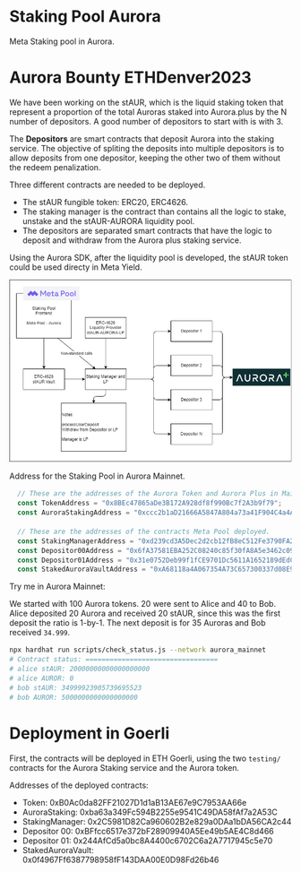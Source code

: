 # Staking Pool Aurora

Meta Staking pool in Aurora.

# Aurora Bounty ETHDenver2023

We have been working on the stAUR, which is the liquid staking token that represent a proportion of the total Auroras staked into Aurora.plus by the N number of depositors. A good number of depositors to start with is with 3.

The **Depositors** are smart contracts that deposit Aurora into the staking service. The objective of spliting the deposits into multiple depositors is to allow deposits from one depositor, keeping the other two of them without the redeem penalization.

Three different contracts are needed to be deployed.

- The stAUR fungible token: ERC20, ERC4626.
- The staking manager is the contract than contains all the logic to stake, unstake and the stAUR-AURORA liquidity pool.
- The depositors are separated smart contracts that have the logic to deposit and withdraw from the Aurora plus staking service.

Using the Aurora SDK, after the liquidity pool is developed, the stAUR token could be used directy in Meta Yield.

![Architecture](media/stakingAurora.png)

Address for the Staking Pool in Aurora Mainnet.

```js
  // These are the addresses of the Aurora Token and Aurora Plus in Mainnet.
  const TokenAddress = "0x8BEc47865aDe3B172A928df8f990Bc7f2A3b9f79";
  const AuroraStakingAddress = "0xccc2b1aD21666A5847A804a73a41F904C4a4A0Ec";

  // These are the addresses of the contracts Meta Pool deployed.
  const StakingManagerAddress = "0xd239cd3A5Dec2d2cb12fB8eC512Fe3790FA2cD0e";
  const Depositor00Address = "0x6fA37581EBA252C08240c85f30fA8A5e3462c09d";
  const Depositor01Address = "0x31e0752Deb99f1fCE9701Dc5611A1652189dEdC3";
  const StakedAuroraVaultAddress = "0xA68118a4A067354A73C657300337d08E9753fB3D";
```

Try me in Aurora Mainnet:

We started with 100 Aurora tokens. 20 were sent to Alice and 40 to Bob. Alice deposited 20 Aurora and received 20 stAUR, since this was the first deposit the ratio is 1-by-1. The next deposit is for 35 Auroras and Bob received `34.999`.

```sh
npx hardhat run scripts/check_status.js --network aurora_mainnet
# Contract status: =================================
# alice stAUR: 20000000000000000000
# alice AUROR: 0
# bob stAUR: 34999923905739695523
# bob AUROR: 5000000000000000000
```





# Deployment in Goerli

First, the contracts will be deployed in ETH Goerli, using the two `testing/` contracts for the Aurora Staking service and the Aurora token.



Addresses of the deployed contracts:
 - Token:             0xB0Ac0da82FF21027D1d1aB13AE67e9C7953AA66e
 - AuroraStaking:     0xba63a349Fc594B2255e9541C49DA58fAf7a2A53C
 - StakingManager:    0x2C5981D82Ca960602B2e829a0DAa1bDA56CA2c44
 - Depositor 00:      0xBFfcc6517e372bF28909940A5Ee49b5AE4C8d466
 - Depositor 01:      0x244AfCd5a0bc8A4400c6702C6a2A7717945c5e70
 - StakedAuroraVault: 0x0f4967Ff6387798958fF143DAA00E0D98Fd26b46